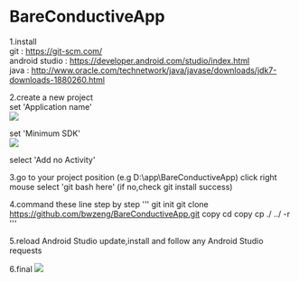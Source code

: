 # BareConductiveApp

1.install  
   git : https://git-scm.com/  
   android studio : https://developer.android.com/studio/index.html  
   java : http://www.oracle.com/technetwork/java/javase/downloads/jdk7-downloads-1880260.html  
     
2.create a new project  
  set 'Application name'  
  <img src=http://i.imgur.com/UrgqqW1.png> </img>
    
  set 'Minimum SDK'  
  <img src=http://i.imgur.com/Vh25p0L.png></img>

  select 'Add no Activity'

3.go to your project position (e.g D:\app\BareConductiveApp)
  click right mouse
  select 'git bash here'  (if no,check git install success)

4.command these line step by step
  '''
  git init
  git clone https://github.com/bwzeng/BareConductiveApp.git copy
  cd copy
  cp ./ ../ -r
  '''

5.reload Android Studio
  update,install and follow any Android Studio requests

6.final
<img src=http://i.imgur.com/5VZs5jl.png>  </img>
